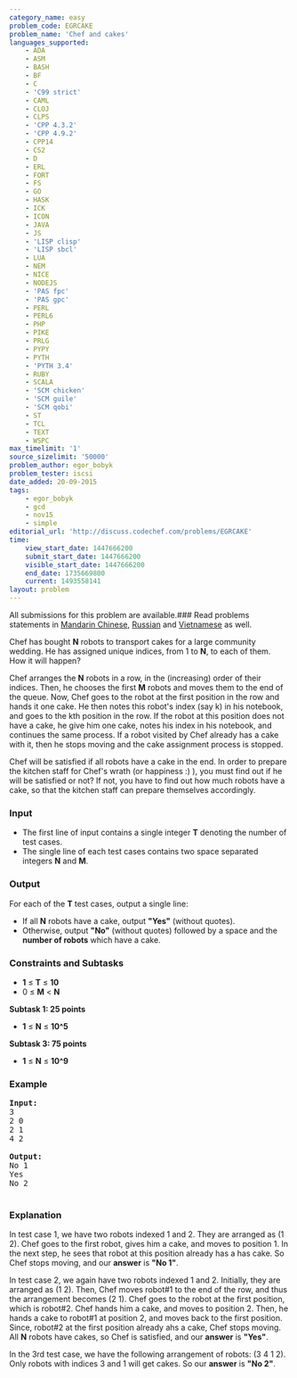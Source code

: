 ```yaml
---
category_name: easy
problem_code: EGRCAKE
problem_name: 'Chef and cakes'
languages_supported:
    - ADA
    - ASM
    - BASH
    - BF
    - C
    - 'C99 strict'
    - CAML
    - CLOJ
    - CLPS
    - 'CPP 4.3.2'
    - 'CPP 4.9.2'
    - CPP14
    - CS2
    - D
    - ERL
    - FORT
    - FS
    - GO
    - HASK
    - ICK
    - ICON
    - JAVA
    - JS
    - 'LISP clisp'
    - 'LISP sbcl'
    - LUA
    - NEM
    - NICE
    - NODEJS
    - 'PAS fpc'
    - 'PAS gpc'
    - PERL
    - PERL6
    - PHP
    - PIKE
    - PRLG
    - PYPY
    - PYTH
    - 'PYTH 3.4'
    - RUBY
    - SCALA
    - 'SCM chicken'
    - 'SCM guile'
    - 'SCM qobi'
    - ST
    - TCL
    - TEXT
    - WSPC
max_timelimit: '1'
source_sizelimit: '50000'
problem_author: egor_bobyk
problem_tester: iscsi
date_added: 20-09-2015
tags:
    - egor_bobyk
    - gcd
    - nov15
    - simple
editorial_url: 'http://discuss.codechef.com/problems/EGRCAKE'
time:
    view_start_date: 1447666200
    submit_start_date: 1447666200
    visible_start_date: 1447666200
    end_date: 1735669800
    current: 1493558141
layout: problem
---
```

All submissions for this problem are available.###  Read problems statements in [Mandarin Chinese](http://www.codechef.com/download/translated/NOV15/mandarin/EGRCAKE.pdf), [Russian](http://www.codechef.com/download/translated/NOV15/russian/EGRCAKE.pdf) and [Vietnamese](http://www.codechef.com/download/translated/NOV15/vietnamese/EGRCAKE.pdf) as well.

Chef has bought **N** robots to transport cakes for a large community wedding. He has assigned unique indices, from 1 to **N**, to each of them. How it will happen?

Chef arranges the **N** robots in a row, in the (increasing) order of their indices. Then, he chooses the first **M** robots and moves them to the end of the queue. Now, Chef goes to the robot at the first position in the row and hands it one cake. He then notes this robot's index (say k) in his notebook, and goes to the kth position in the row. If the robot at this position does not have a cake, he give him one cake, notes his index in his notebook, and continues the same process. If a robot visited by Chef already has a cake with it, then he stops moving and the cake assignment process is stopped.

Chef will be satisfied if all robots have a cake in the end. In order to prepare the kitchen staff for Chef's wrath (or happiness :) ), you must find out if he will be satisfied or not? If not, you have to find out how much robots have a cake, so that the kitchen staff can prepare themselves accordingly.

### Input

- The first line of input contains a single integer **T** denoting the number of test cases.
- The single line of each test cases contains two space separated integers **N** and **M**.

### Output

For each of the **T** test cases, output a single line:

- If all **N** robots have a cake, output **"Yes"** (without quotes).
- Otherwise, output **"No"** (without quotes) followed by a space and the **number of robots** which have a cake.

### Constraints and Subtasks

- **1** ≤ **T** ≤ **10**
- 0 ≤ **M** < **N**

**Subtask 1: 25 points**

- **1** ≤ **N** ≤ **10^5**

**Subtask 3: 75 points**

- **1** ≤ **N** ≤ **10^9**

### Example

<pre><b>Input:</b>
3
2 0
2 1
4 2

<b>Output:</b>
No 1
Yes
No 2

</pre>
### Explanation

In test case 1, we have two robots indexed 1 and 2. They are arranged as (1 2). Chef goes to the first robot, gives him a cake, and moves to position 1. In the next step, he sees that robot at this position already has a has cake. So Chef stops moving, and our **answer** is **"No 1"**.

In test case 2, we again have two robots indexed 1 and 2. Initially, they are arranged as (1 2). Then, Chef moves robot#1 to the end of the row, and thus the arrangement becomes (2 1). Chef goes to the robot at the first position, which is robot#2. Chef hands him a cake, and moves to position 2. Then, he hands a cake to robot#1 at position 2, and moves back to the first position. Since, robot#2 at the first position already ahs a cake, Chef stops moving. All **N** robots have cakes, so Chef is satisfied, and our **answer** is **"Yes"**.

In the 3rd test case, we have the following arrangement of robots: (3 4 1 2). Only robots with indices 3 and 1 will get cakes. So our **answer** is **"No 2"**.
